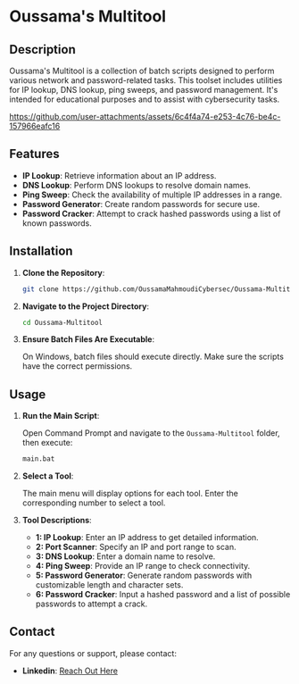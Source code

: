 
# Oussama's Multitool

## Description

Oussama's Multitool is a collection of batch scripts designed to perform various network and password-related tasks. This toolset includes utilities for IP lookup, DNS lookup, ping sweeps, and password management. It's intended for educational purposes and to assist with cybersecurity tasks.


https://github.com/user-attachments/assets/6c4f4a74-e253-4c76-be4c-157966eafc16


## Features

- **IP Lookup**: Retrieve information about an IP address.
- **DNS Lookup**: Perform DNS lookups to resolve domain names.
- **Ping Sweep**: Check the availability of multiple IP addresses in a range.
- **Password Generator**: Create random passwords for secure use.
- **Password Cracker**: Attempt to crack hashed passwords using a list of known passwords.

## Installation

1. **Clone the Repository**:

   ```bash
   git clone https://github.com/OussamaMahmoudiCybersec/Oussama-Multitool.git
   ```

2. **Navigate to the Project Directory**:

   ```bash
   cd Oussama-Multitool
   ```

3. **Ensure Batch Files Are Executable**:

   On Windows, batch files should execute directly. Make sure the scripts have the correct permissions.

## Usage

1. **Run the Main Script**:

   Open Command Prompt and navigate to the `Oussama-Multitool` folder, then execute:

   ```bash
   main.bat
   ```

2. **Select a Tool**:

   The main menu will display options for each tool. Enter the corresponding number to select a tool.

3. **Tool Descriptions**:

   - **1: IP Lookup**: Enter an IP address to get detailed information.
   - **2: Port Scanner**: Specify an IP and port range to scan.
   - **3: DNS Lookup**: Enter a domain name to resolve.
   - **4: Ping Sweep**: Provide an IP range to check connectivity.
   - **5: Password Generator**: Generate random passwords with customizable length and character sets.
   - **6: Password Cracker**: Input a hashed password and a list of possible passwords to attempt a crack.

## Contact

For any questions or support, please contact:

- **Linkedin**: [Reach Out Here](https://www.linkedin.com/in/oussamamahmoudicybersec/)
